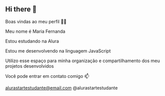 ## Hi there 👋

Boas vindas ao meu perfil 💙💙

Meu nome é Maria Fernanda 

Estou estudando na Alura

Estou me desenvolvendo na linguagem JavaScript

Utilizo esse espaço para minha organização e compartilhamento dos meu projetos desenvolvidos


Você pode entrar em contato comigo 📫

alurastartestudante@email.com
@alurastartestudante
